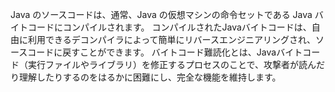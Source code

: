 
Java のソースコードは、通常、Java の仮想マシンの命令セットである Java バイトコードにコンパイルされます。 コンパイルされたJavaバイトコードは、自由に利用できるデコンパイラによって簡単にリバースエンジニアリングされ、ソースコードに戻すことができます。 バイトコード難読化とは、Javaバイトコード（実行ファイルやライブラリ）を修正するプロセスのことで、攻撃者が読んだり理解したりするのをはるかに困難にし、完全な機能を維持します。
